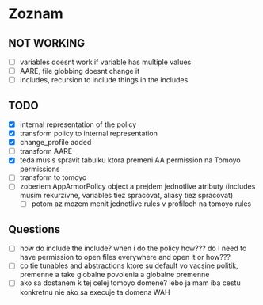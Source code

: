 # Zoznam

## NOT WORKING

- [ ] variables doesnt work if variable has multiple values
- [ ] AARE, file globbing doesnt change it
- [ ] includes, recursion to include things in the includes

## TODO

- [x] internal representation of the policy
- [x] transform policy to internal representation
- [x] change_profile added
- [ ] transform AARE
- [x] teda musis spravit tabulku ktora premeni AA permission na Tomoyo permissions
- [ ] transform to tomoyo
- [ ] zoberiem AppArmorPolicy object a prejdem jednotlive atributy (includes musim rekurzivne, variables tiez spracovat, aliasy tiez spracovat)
  - [ ] potom az mozem menit jednotlive rules v profiloch na tomoyo rules

## Questions

- [ ] how do include the include? when i do the policy how??? do I need to have permission to open files everywhere and open it or how???
- [ ] co tie tunables and abstractions ktore su default vo vacsine politik, premenne a take globalne povolenia a globalne premenne
- [ ] ako sa dostanem k tej celej tomoyo domene? lebo ja mam iba cestu konkretnu nie ako sa execuje ta domena WAH
